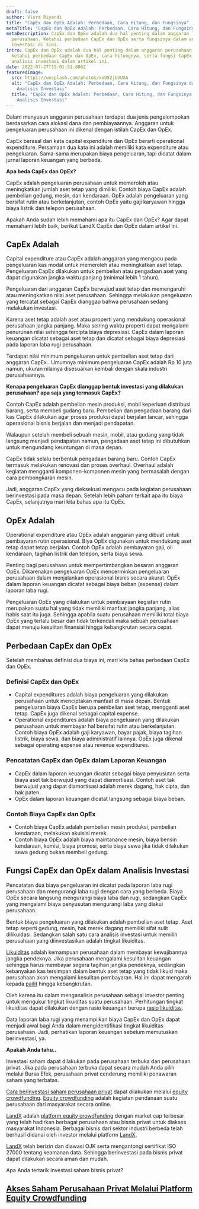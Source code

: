 ```yaml
---
draft: false
author: Vlora Riyandi
title: "CapEx dan OpEx Adalah: Perbedaan, Cara Hitung, dan Fungsinya"
metaTitle: "CapEx dan OpEx Adalah: Perbedaan, Cara Hitung, dan Fungsinya | LandX"
metaDescription: CapEx dan OpEx adalah dua hal penting dalam anggaran
  perusahaan. Ketahui perbedaan CapEx dan OpEx serta fungsinya dalam analisis
  investasi di sini.
intro: CapEx dan OpEx adalah dua hal penting dalam anggaran perusahaan. Yuk,
  ketahui perbedaan CapEx dan OpEx, cara hitungnya, serta fungsi CapEx dalam
  analisis investasi dalam artikel ini.
date: 2022-07-27T15:01:51.806Z
featuredImage:
  src: https://unsplash.com/photos/xoU52jUVUXA
  alt: "CapEx dan OpEx Adalah: Perbedaan, Cara Hitung, dan Fungsinya dalam
    Analisis Investasi"
  title: "CapEx dan OpEx Adalah: Perbedaan, Cara Hitung, dan Fungsinya dalam
    Analisis Investasi"
---
```

Dalam menyusun anggaran perusahaan terdapat dua jenis pengelompokan berdasarkan cara alokasi dana dan pembiayaannya. Anggaran untuk pengeluaran perusahaan ini dikenal dengan istilah CapEx dan OpEx. 

CapEx berasal dari kata capital expenditure dan OpEx berarti operational expenditure. Persamaan dua kata ini adalah memiliki kata expenditure atau pengeluaran. Sama-sama merupakan biaya pengeluaran, tapi dicatat dalam jurnal laporan keuangan yang berbeda. 

**Apa beda CapEx dan OpEx?**

CapEx adalah pengeluaran perusahaan untuk memeroleh atau meningkatkan jumlah aset tetap yang dimiliki. Contoh biaya CapEx adalah pembelian gedung, mesin, dan kendaraan. OpEx adalah pengeluaran yang bersifat rutin atau berkelanjutan, contoh OpEx yaitu gaji karyawan hingga biaya listrik dan telepon perusahaan.

Apakah Anda sudah lebih memahami apa itu CapEx dan OpEx? Agar dapat memahami lebih baik, berikut LandX CapEx dan OpEx dalam artikel ini.

## CapEx Adalah

Capital expenditure atau CapEx adalah anggaran yang mengacu pada pengeluaran kas modal untuk memeroleh atau meningkatkan aset tetap. Pengeluaran CapEx dilakukan untuk pembelian atau pengadaan aset yang dapat digunakan jangka waktu panjang (minimal lebih 1 tahun). 

Pengeluaran dari anggaran CapEx berwujud aset tetap dan memengaruhi atau meningkatkan nilai aset perusahaan. Sehingga melakukan pengeluaran yang tercatat sebagai CapEx dianggap bahwa perusahaan sedang melakukan investasi. 

Karena aset tetap adalah aset atau properti yang mendukung operasional perusahaan jangka panjang. Maka seiring waktu properti dapat mengalami penurunan nilai sehingga tercipta biaya depresiasi. CapEx dalam laporan keuangan dicatat sebagai aset tetap dan dicatat sebagai biaya depresiasi pada laporan laba rugi perusahaan. 

Terdapat nilai minimum pengeluaran untuk pembelian aset tetap dari anggaran CapEx.. Umumnya minimum pengeluaran CapEx adalah Rp 10 juta namun, ukuran nilainya disesuaikan kembali dengan skala industri perusahaannya. 

**Kenapa pengeluaran CapEx dianggap bentuk investasi yang dilakukan perusahaan? apa saja yang termasuk CapEx?**

Contoh CapEx adalah pembelian mesin produksi, mobil keperluan distribusi barang, serta membeli gudang baru. Pembelian dan pengadaan barang dari kas CapEx dilakukan agar proses produksi dapat berjalan lancar, sehingga operasional bisnis berjalan dan menjadi pendapatan.

Walaupun setelah membeli sebuah mesin, mobil, atau gudang yang tidak langsung menjadi pendapatan namun, pengadaan aset tetap ini dibutuhkan untuk mengundang keuntungan di masa depan. 

CapEx tidak selalu berbentuk pengadaan barang baru. Contoh CapEx termasuk melakukan renovasi dan proses overhaul. Overhaul adalah kegiatan mengganti komponen-komponen mesin yang bermasalah dengan cara pembongkaran mesin.

Jadi, anggaran CapEx yang dieksekusi mengacu pada kegiatan perusahaan berinvestasi pada masa depan. Setelah lebih paham terkait apa itu biaya CapEx, selanjutnya mari kita bahas apa itu OpEx.

## OpEx Adalah

Operational expenditure atau OpEx adalah anggaran yang dibuat untuk pembayaran rutin operasional. Biya OpEx digunakan untuk mendukung aset tetap dapat tetap berjalan. Contoh OpEx adalah pembayaran gaji, oli kendaraan, tagihan listrik dan telepon, serta biaya sewa.

Penting bagi perusahaan untuk mempertimbangkan besaran anggaran OpEx. Dikarenakan pengeluaran OpEx mencerminkan pengeluaran perusahaan dalam menjalankan operasional bisnis secara akurat. OpEx dalam laporan keuangan dicatat sebagai biaya beban (expense) dalam laporan laba rugi. 

Pengeluaran OpEx yang dilakukan untuk pembiayaan kegiatan rutin merupakan suatu hal yang tidak memiliki manfaat jangka panjang, alias habis saat itu juga. Sehingga apabila suatu perusahaan memiliki total biaya OpEx yang terlalu besar dan tidak terkendali maka sebuah perusahaan dapat menuju kesulitan finansial hingga kebangkrutan secara cepat.

## Perbedaan CapEx dan OpEx

Setelah membahas definisi dua biaya ini, mari kita bahas perbedaan CapEx dan OpEx. 

### Definisi CapEx dan OpEx

* Capital expenditures adalah biaya pengeluaran yang dilakukan perusahaan untuk menciptakan manfaat di masa depan. Bentuk pengeluaran biaya CapEx berupa pembelian aset tetap, mengganti aset tetap. CapEx juga dikenal sebagai capital expense.
* Operational expenditures adalah biaya pengeluaran yang dilakukan perusahaan untuk membayar hal bersifat rutin atau berkelanjutan. Contoh biaya OpEx adalah gaji karyawan, bayar pajak, biaya tagihan listrik, biaya sewa, dan biaya administratif lainnya. OpEx juga dikenal sebagai operating expense atau revenue expenditures.

### Pencatatan CapEx dan OpEx dalam Laporan Keuangan

* CapEx dalam laporan keuangan dicatat sebagai biaya penyusutan serta biaya aset tak berwujud yang dapat diamortisasi. Contoh aset tak berwujud yang dapat diamortisasi adalah merek dagang, hak cipta, dan hak paten. 
* OpEx dalam laporan keuangan dicatat langsung sebagai biaya beban. 

### Contoh Biaya CapEx dan OpEx

* Contoh biaya CapEx adalah pembelian mesin produksi, pembelian kendaraan, melakukan akuisisi merek.
* Contoh biaya OpEx adalah biaya maintanance mesin, biaya bensin kendaraan, komisi, biaya promosi, serta biaya sewa jika tidak dilakukan sewa gedung bukan membeli gedung. 

## Fungsi CapEx dan OpEx dalam Analisis Investasi

Pencatatan dua biaya pengeluaran ini dicatat pada laporan laba rugi perusahaan dan mengurangi laba rugi dengan cara yang berbeda. Biaya OpEx secara langsung mengurangi biaya laba dan rugi, sedangkan CapEx yang mengalami biaya penyusutan mengurangi laba yang diakui perusahaan.

Bentuk biaya pengeluaran yang dilakukan adalah pembelian aset tetap. Aset tetap seperti gedung, mesin, hak merek dagang memiliki sifat sulit dilikuidasi. Sedangkan salah satu cara analisis investasi untuk memilih perusahaan yang diinvestasikan adalah tingkat likuiditas. 

[Likuiditas](https://landx.id/blog/rasio-likuiditas-adalah/) adalah kemampuan perusahaan dalam membayar kewajibannya jangka pendeknya. Jika perusahaan mengalami kesulitan keuangan sehingga harus membayar segera tagihan jangka pendeknya, sedangkan kebanyakan kas tersimpan dalam bentuk aset tetap yang tidak likuid maka perusahaan akan mengalami kesulitan pembayaran. Hal ini dapat mengarah kepada [pailit](https://landx.id/blog/pailit-dan-bangkrut-perbedaan-dan-cara-mengantisipasinya/) hingga kebangkrutan.

Oleh karena itu dalam menganalisis perusahaan sebagai investor penting untuk mengukur tingkat likuiditas suatu perusahaan. Perhitungan tingkat likuiditas dapat dilakukan dengan rasio keuangan berupa [rasio likuiditas](https://landx.id/blog/rasio-likuiditas-adalah/). 

Data laporan laba rugi yang menampilkan biaya CapEx dan OpEx dapat menjadi awal bagi Anda dalam mengidentifikasi tingkat likuiditas perusahaan. Jadi, perhatikan laporan keuangan sebelum memutuskan berinvestasi, ya.

**Apakah Anda tahu..**

Investasi saham dapat dilakukan pada perusahaan terbuka dan perusahaan privat. Jika pada perusahaan terbuka dapat secara mudah Anda pilih melalui Bursa Efek, perusahaan privat cenderung memiliki penawaran saham yang terbatas.

[Cara berinvestasi saham perusahaan privat](https://landx.id/project/?utm_source=Blog&utm_medium=organic+keyword&utm_campaign=blog&utm_id=Blog) dapat dilakukan melalui [equity crowdfunding](https://landx.id/project/?utm_source=Blog&utm_medium=organic+keyword&utm_campaign=blog&utm_id=Blog). [Equity crowdfunding](https://landx.id/project/?utm_source=Blog&utm_medium=organic+keyword&utm_campaign=blog&utm_id=Blog) adalah kegiatan pendanaan suatu perusahaan dari masyarakat secara online.

[LandX](https://landx.id/project/?utm_source=Blog&utm_medium=organic+keyword&utm_campaign=blog&utm_id=Blog) adalah [platform equity crowdfunding](https://landx.id/project/?utm_source=Blog&utm_medium=organic+keyword&utm_campaign=blog&utm_id=Blog) dengan market cap terbesar yang telah hadirkan berbagai perusahaan atau bisnis privat untuk diakses masyarakat Indonesia. Berbagai bisnis dari sektor industri berbeda telah berhasil didanai oleh investor melalui platform [LandX](https://landx.id/project/?utm_source=Blog&utm_medium=organic+keyword&utm_campaign=blog&utm_id=Blog).

[LandX](https://landx.id/project/?utm_source=Blog&utm_medium=organic+keyword&utm_campaign=blog&utm_id=Blog) telah berizin dan diawasi OJK serta mengantongi sertifikat ISO 27000 tentang keamanan data. Sehingga berinvestasi pada bisnis privat dapat dilakukan secara aman dan mudah.

Apa Anda tertarik investasi saham bisnis privat?

## [Akses Saham Perusahaan Privat Melalui Platform Equity Crowdfunding](https://landx.id/project/?utm_source=Blog&utm_medium=organic+keyword&utm_campaign=blog&utm_id=Blog)